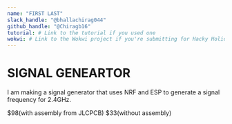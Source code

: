 ```yaml
---
name: "FIRST LAST"
slack_handle: "@bhallachirag044"
github_handle: "@Chiragb16"
tutorial: # Link to the tutorial if you used one
wokwi: # Link to the Wokwi project if you're submitting for Hacky Holidays
---
```


# SIGNAL GENEARTOR

<!-- Describe your board in 2-3 sentences. What are you making? What will it do? -->
I am making a signal generator that uses NRF and ESP to generate a signal frequency for 2.4GHz.

<!-- How much is it going to cost? -->

$98(with assembly from JLCPCB)
$33(without assembly)
<!-- Tell us a little bit about your design process. What were some challenges? What helped? ***Totally optional*** -->

